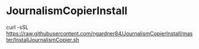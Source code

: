 # JournalismCopierInstall

curl -sSL https://raw.githubusercontent.com/ngardner84/JournalismCopierInstall/master/InstallJournalismCopier.sh
